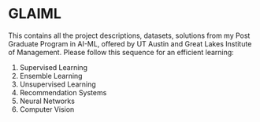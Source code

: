 # GLAIML
This contains all the project descriptions, datasets, solutions from my Post Graduate Program in AI-ML, offered by UT Austin and Great Lakes Institute of Management.
Please follow this sequence for an efficient learning:
1. Supervised Learning 
2. Ensemble Learning
3. Unsupervised Learning
4. Recommendation Systems
5. Neural Networks
6. Computer Vision
